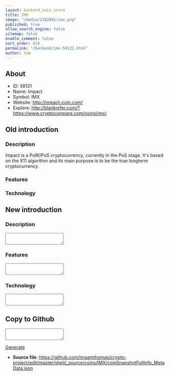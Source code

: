 ```yaml
---
layout: backend_coin_intro
title: IMX
image: "/media/1382891/imx.png"
published: true
allow_search_engine: false
sitemap: false
enable_comment: false
sort_order: 830
permalink: "/backend/imx-58121.html"
author: Sam
---
```


## About

- ID: 58121
- Name: Impact
- Symbol: IMX
- Website: http://impact-coin.com/
- Explore: http://blankrefer.com/?https://www.cryptocompare.com/coins/imx/


## Old introduction

### Description

<p>Impact is a PoW/PoS cryptocurrency, currently in the PoS stage. It&#39;s based on the X11 algorithm and its main purpose is to be the true longterm cryptocurrency.</p>

### Features


### Technology




## New introduction


### Description
<textarea id="meta_description" name="description"></textarea>

### Features
<textarea id="meta_features" name="features"></textarea>

### Technology
<textarea id="meta_technology" name="technology"></textarea>


## Copy to Github

<textarea id="coinsnapshotfullinfo_metadata"></textarea>

<a href="#gen" onclick="generateMetaDatJson()">Generate</a>

- **Source file**: <a href="https://github.com/imsamthomas/crypto-project/edit/master/shell/_source/coins/IMX/coinSnapshotFullInfo_MetaData.json">https://github.com/imsamthomas/crypto-project/edit/master/shell/_source/coins/IMX/coinSnapshotFullInfo_MetaData.json</a>

